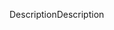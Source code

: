 <span data-ttu-id="e3f2b-101">Description</span><span class="sxs-lookup"><span data-stu-id="e3f2b-101">Description</span></span>
